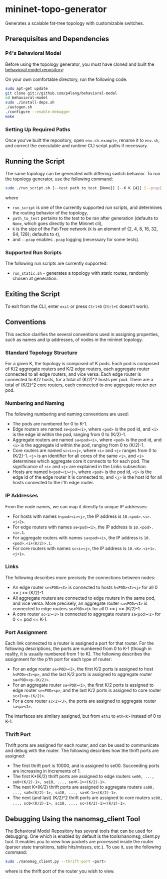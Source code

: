 # mininet-topo-generator
Generates a scalable fat-tree topology with customizable switches.

## Prerequisites and Dependencies
### P4's Behavioral Model
Before using the topology generator, you must have cloned and built the [behavioral model repository](https://github.com/p4lang/behavioral-model):

On your own comfortable directory, run the following code.
```bash
sudo apt-get update
git clone git://github.com/p4lang/behavioral-model
cd behavioral-model
sudo ./install-deps.sh
./autogen.sh
./configure --enable-debugger
make
```
### Setting Up Required Paths
Once you've built the repository, open `env.sh.example`, rename it to `env.sh`, and correct the executable and runtime CLI script paths if necessary.

## Running the Script
The same topology can be generated with differing switch behavior. To run the topology generator, use the following command:
```bash
sudo ./run_script.sh [--test path_to_test {None}] [--K K {4}] [--pcap]
```
where 
* `run_script` is one of the currently supported run scripts, and determines the routing behavior of the topology,
* `path_to_test` pertains to the test to be ran after generation (defaults to `None`, which goes directly to the Mininet cli),
* `K` is the size of the Fat-Tree network (`K` is an element of \{2, 4, 8, 16, 32, 64, 128\}; defaults to `4`),
* and `--pcap` enables `.pcap` logging (necessary for some tests).

### Supported Run Scripts
The following run scripts are currently supported:
* `run_static.sh` - generates a topology with static routes, randomly chosen at generation.

## Exiting the Script
To exit from the CLI, enter `exit` or press `Ctrl+D` (`Ctrl+C` doesn't work).

## Conventions
This section clarifies the several conventions used in assigning properties, such as names and ip addresses, of nodes in the mininet topology.
### Standard Topology Structure
For a given K, the topology is composed of K pods. Each pod is composed of K/2 aggregate routers and K/2 edge routers, each aggregate router connected to all edge routers, and vice versa. Each edge router is connected to K/2 hosts, for a total of (K/2)^2 hosts per pod. There are a total of (K/2)^2 core routers, each connected to one aggregate router per pod.
### Numbering and Naming
The following numbering and naming conventions are used:
* The pods are numbered for 0 to K-1.
* Edge routers are named `se<pod><i>`, where `<pod>` is the pod id, and `<i>` is the edge id within the pod, ranging from 0 to (K/2)-1.
* Aggregate routers are named `sa<pod><i>`, where `<pod>` is the pod id, and `<i>` is the aggregate id within the pod, ranging from 0 to (K/2)-1.
* Core routers are named `sc<i><j>`, where `<i>` and `<j>` ranges from 0 to (K/2)-1. `<j>` is an identifier for all cores of the same `<i>`, and `<i>` determines which aggregate core it connects to for each pod. The significance of `<i>` and `<j>` are explained in the Links subsection.
* Hosts are named `h<pod><i><j>`, where `<pod>` is the pod id, `<i>` is the edge id of the edge router it is connected to, and `<j>` is the host id for all hosts connected to the i'th edge router.

### IP Addresses
From the node names, we can map it directly to unique IP addresses:
* For hosts with names `h<pod><i><j>`, the IP address is `10.<pod>.<i>.<j+2>`.
* For edge routers with names `se<pod><i>`, the IP address is `10.<pod>.<i>.1`.
* For aggregate routers with names `sa<pod><i>`, the IP address is `10.<pod>.<i+(K/2)>.1`.
* For core routers with names `sc<i><j>`, the IP address is `10.<K>.<i+1>.<j+1>`.

### Links
The following describes more precisely the connections between nodes:
* An edge router `se<POD><I>` is connected to hosts `h<POD><I><j>` for all 0 <= j <= (K/2)-1.
* All aggregate routers are connected to edge routers in the same pod, and vice versa. More precisely, an aggregate router `sa<POD><I>` is connected to edge routers `se<POD><j>` for all 0 <= j <= (K/2)-1.
* A core router `sc<I><J>` is connected to aggregate routers `sa<pod><I>` for 0 <= pod <= K-1.

### Port Assignment
Each link connected to a router is assigned a port for that router. For the following descriptions, the ports are numbered from 0 to K-1 (though in reality, it is usually numbered from 1 to K). The following describes the assignment for the p'th port for each type of router:
* For an edge router `se<POD><I>`, the first K/2 ports is assigned to host `h<POD><I><p>`, and the last K/2 ports is assigned to aggregate router `sa<POD><p-(K/2)>`.
* For an aggregate router `sa<POD><I>`, the first K/2 ports is assigned to edge router `se<POD><p>`, and the last K/2 ports is assigned to core router `sc<I><p-(K/2)>`.
* For a core router `sc<I><J>`, the ports are assigned to aggregate router `sa<p><I>`.

The interfaces are similary assigned, but from `eth1` to `eth<K>` instead of 0 to K-1.
### Thrift Port
Thrift ports are assigned for each router, and can be used to communicate and debug with the router. The following describes how the thrift ports are assigned:
* The first thrift port is 10000, and is assigned to se00. Succeeding ports are increasing in increments of 1.
* The first K*(K/2) thrift ports are assigned to edge routers `se00, ..., se0<(K/2)-1>, se10, ..., se<K-1><(K/2)-1>`.
* The next K*(K/2) thrift ports are assigned to aggregate routers `sa00, ..., sa0<(K/2)-1>, sa10, ..., sa<K-1><(K/2)-1>`.
* The next (and last) (K/2)^2 thrift ports are assigned to core routers `sc00, ..., sc0<(K/2)-1>, sc10, ..., sc<(K/2)-1><(K/2)-1>`.

## Debugging Using the nanomsg_client Tool
The Behavioral Model Repository has several tools that can be used for debugging. One which is enabled by default is the tools/nanomsg_client.py tool. It enables you to view how packets are processed inside the router (parser state transitions, table hits/misses, etc.). To use it, use the following command:

```bash
sudo ./nanomsg_client.py --thrift-port <port>
```

where <port> is the thrift port of the router you wish to view.